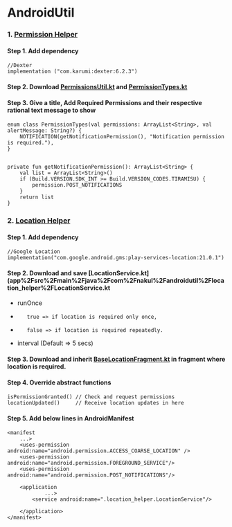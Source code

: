 # AndroidUtil

### 1. [Permission Helper](app/src/main/java/com/nakul/androidutil/permission_helper)

#### Step 1. Add dependency

    //Dexter
    implementation ("com.karumi:dexter:6.2.3")

#### Step 2. Download [PermissionsUtil.kt](app/src/main/java/com/nakul/androidutil/permission_helper/PermissionsUtil.kt) and [PermissionTypes.kt](app/src/main/java/com/nakul/androidutil/permission_helper/PermissionTypes.kt)

#### Step 3. Give a title, Add Required Permissions and their respective rational text message to show

    enum class PermissionTypes(val permissions: ArrayList<String>, val alertMessage: String?) {
        NOTIFICATION(getNotificationPermission(), "Notification permission is required."),
    }
    
    
    private fun getNotificationPermission(): ArrayList<String> {
        val list = ArrayList<String>()
        if (Build.VERSION.SDK_INT >= Build.VERSION_CODES.TIRAMISU) {
            permission.POST_NOTIFICATIONS
        }   
        return list
    }

### 2. [Location Helper](app/src/main/java/com/nakul/androidutil/location_helper)


#### Step 1. Add dependency
    //Google Location
    implementation("com.google.android.gms:play-services-location:21.0.1")

#### Step 2. Download and save [LocationService.kt](app%2Fsrc%2Fmain%2Fjava%2Fcom%2Fnakul%2Fandroidutil%2Flocation_helper%2FLocationService.kt
*    runOnce
*        true => if location is required only once,
*        false => if location is required repeatedly.
*    interval (Default => 5 secs)

#### Step 3. Download and inherit [BaseLocationFragment.kt](BaseLocationFragment.kt) in fragment where location is required.

#### Step 4. Override abstract functions
    isPermissionGranted() // Check and request permissions
    locationUpdated()     // Receive location updates in here

#### Step 5. Add below lines in AndroidManifest
    <manifest 
        ...>
        <uses-permission android:name="android.permission.ACCESS_COARSE_LOCATION" />
        <uses-permission android:name="android.permission.FOREGROUND_SERVICE"/>
        <uses-permission android:name="android.permission.POST_NOTIFICATIONS"/>
        
        <application 
                ...>
            <service android:name=".location_helper.LocationService"/>

        </application>
    </manifest>
